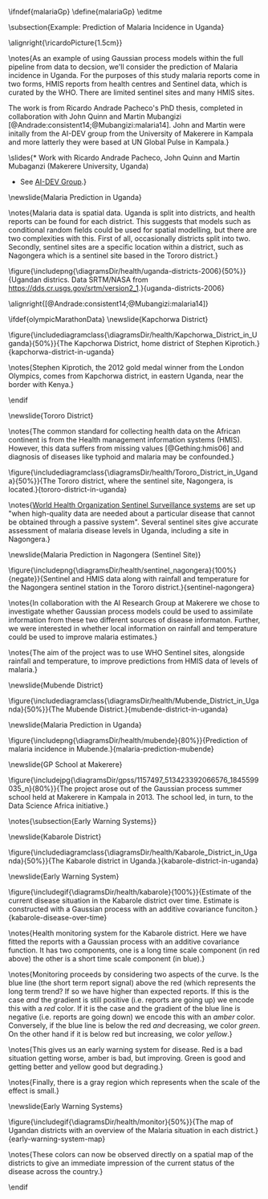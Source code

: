 \ifndef{malariaGp}
\define{malariaGp}
\editme

\subsection{Example: Prediction of Malaria Incidence in Uganda}

\alignright{\ricardoPicture{1.5cm}}

\notes{As an example of using Gaussian process models within the full pipeline from data to decsion, we'll consider the prediction of Malaria incidence in Uganda. For the purposes of this study malaria reports come in two forms, HMIS reports from health centres and Sentinel data, which is curated by the WHO. There are limited sentinel sites and many HMIS sites.

The work is from Ricardo Andrade Pacheco's PhD thesis, completed in collaboration with John Quinn and Martin Mubangizi [@Andrade:consistent14;@Mubangizi:malaria14]. John and Martin were initally from the AI-DEV group from the University of Makerere in Kampala and more latterly they were based at UN Global Pulse in Kampala.}

\slides{* Work with Ricardo Andrade Pacheco, John Quinn and Martin Mubaganzi (Makerere University, Uganda)
* See [AI-DEV Group](http://air.ug/research.html).}

\newslide{Malaria Prediction in Uganda}

\notes{Malaria data is spatial data. Uganda is split into districts, and health reports can be found for each district. This suggests that models such as conditional random fields could be used for spatial modelling, but there are two complexities with this. First of all, occasionally districts split into two. Secondly, sentinel sites are a specific location within a district, such as Nagongera which is a sentinel site based in the Tororo district.}

\figure{\includepng{\diagramsDir/health/uganda-districts-2006}{50%}}{Ugandan districs. Data SRTM/NASA from <https://dds.cr.usgs.gov/srtm/version2_1>.}{uganda-districts-2006}

\alignright{[@Andrade:consistent14;@Mubangizi:malaria14]}


\ifdef{olympicMarathonData}
\newslide{Kapchorwa District}

\figure{\includediagramclass{\diagramsDir/health/Kapchorwa_District_in_Uganda}{50%}}{The Kapchorwa District, home district of Stephen Kiprotich.}{kapchorwa-district-in-uganda}

\notes{Stephen Kiprotich, the 2012 gold medal winner from the London Olympics, comes from Kapchorwa district, in eastern Uganda, near the border with Kenya.}

\endif

\newslide{Tororo District}

\notes{The common standard for collecting health data on the African continent is from the Health management information systems (HMIS). However, this data suffers from missing values [@Gething:hmis06] and diagnosis of diseases like typhoid and malaria may be confounded.}

\figure{\includediagramclass{\diagramsDir/health/Tororo_District_in_Uganda}{50%}}{The Tororo district, where the sentinel site, Nagongera, is located.}{tororo-district-in-uganda}

\notes{[World Health Organization Sentinel Surveillance systems](https://www.who.int/immunization/monitoring_surveillance/burden/vpd/surveillance_type/sentinel/en/) are set up "when high-quality data are needed about a particular disease that cannot be obtained through a passive system". Several sentinel sites give accurate assessment of malaria disease levels in Uganda, including a site in Nagongera.}

\newslide{Malaria Prediction in Nagongera (Sentinel Site)}

\figure{\includepng{\diagramsDir/health/sentinel_nagongera}{100%}{negate}}{Sentinel and HMIS data along with rainfall and temperature for the Nagongera sentinel station in the Tororo district.}{sentinel-nagongera}

\notes{In collaboration with the AI Research Group at Makerere we chose to investigate whether Gaussian process models could be used to assimilate information from these two different sources of disease informaton. Further, we were interested in whether local information on rainfall and temperature could be used to improve malaria estimates.}

\notes{The aim of the project was to use WHO Sentinel sites, alongside rainfall and temperature, to improve predictions from HMIS data of levels of malaria.}

\newslide{Mubende District}

\figure{\includediagramclass{\diagramsDir/health/Mubende_District_in_Uganda}{50%}}{The Mubende District.}{mubende-district-in-uganda}

\newslide{Malaria Prediction in Uganda}

\figure{\includepng{\diagramsDir/health/mubende}{80%}}{Prediction of malaria incidence in Mubende.}{malaria-prediction-mubende}

\newslide{GP School at Makerere}

\figure{\includejpg{\diagramsDir/gpss/1157497_513423392066576_1845599035_n}{80%}}{The project arose out of the Gaussian process summer school held at Makerere in Kampala in 2013. The school led, in turn, to the Data Science Africa initiative.}

\notes{\subsection{Early Warning Systems}}

\newslide{Kabarole District}

\figure{\includediagramclass{\diagramsDir/health/Kabarole_District_in_Uganda}{50%}}{The Kabarole district in Uganda.}{kabarole-district-in-uganda}

\newslide{Early Warning System}

\figure{\includegif{\diagramsDir/health/kabarole}{100%}}{Estimate of the current disease situation in the Kabarole district over time. Estimate is constructed with a Gaussian process with an additive covariance funciton.}{kabarole-disease-over-time}

\notes{Health monitoring system for the Kabarole district. Here we have fitted the reports with a Gaussian process with an additive covariance function. It has two components, one is a long time scale component (in red above) the other is a short time scale component (in blue).}

\notes{Monitoring proceeds by considering two aspects of the curve. Is the blue line (the short term report signal) above the red (which represents the long term trend? If so we have higher than expected reports. If this is the case *and* the gradient is still positive (i.e. reports are going up) we encode this with a *red* color. If it is the case and the gradient of the blue line is negative (i.e. reports are going down) we encode this with an *amber* color. Conversely, if the blue line is below the red *and* decreasing, we color *green*. On the other hand if it is below red but increasing, we color *yellow*.}

\notes{This gives us an early warning system for disease. Red is a bad situation getting worse, amber is bad, but improving. Green is good and getting better and yellow good but degrading.}

\notes{Finally, there is a gray region which represents when the scale of the effect is small.}

\newslide{Early Warning Systems}

\figure{\includegif{\diagramsDir/health/monitor}{50%}}{The map of Ugandan districts with an overview of the Malaria situation in each district.}{early-warning-system-map}

\notes{These colors can now be observed directly on a spatial map of the districts to give an immediate impression of the current status of the disease across the country.}

\endif
